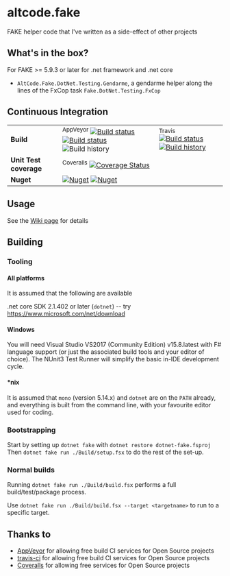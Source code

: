 # altcode.fake
FAKE helper code that I've written as a side-effect of other projects

## What's in the box?

For FAKE >= 5.9.3 or later for .net framework and .net core

* `AltCode.Fake.DotNet.Testing.Gendarme`, a gendarme helper along the lines of the FxCop task `Fake.DotNet.Testing.FxCop`

## Continuous Integration


| | | |
| --- | --- | --- | 
| **Build** | <sup>AppVeyor</sup> [![Build status](https://img.shields.io/appveyor/ci/SteveGilham/altcode.fake/master.svg)](https://ci.appveyor.com/project/SteveGilham/altcode.fake) [![Build status](https://ci.appveyor.com/api/projects/status/s893yvm5f531g381/branch/master?svg=true)](https://ci.appveyor.com/project/SteveGilham/altcode-fake/branch/master) ![Build history](https://buildstats.info/appveyor/chart/SteveGilham/altcode.fake?branch=master) | <sup>Travis</sup> [![Build status](https://travis-ci.com/SteveGilham/altcode.fake.svg?branch=master)](https://travis-ci.com/SteveGilham/altcode.fake#) [![Build history](https://buildstats.info/travisci/chart/SteveGilham/altcode.fake?branch=master)](https://travis-ci.com/SteveGilham/altcode.fake/builds)|
| **Unit Test coverage** | <sup>Coveralls</sup> [![Coverage Status](https://coveralls.io/repos/github/SteveGilham/altcode.fake/badge.svg?branch=master)](https://coveralls.io/github/SteveGilham/altcode.fake?branch=master) |
| **Nuget** | [![Nuget](https://buildstats.info/nuget/altcode.fake)](http://nuget.org/packages/altcode.fake) [![Nuget](https://img.shields.io/nuget/vpre/altcode.fake.svg)](http://nuget.org/packages/altcode.fake) |

## Usage

See the [Wiki page](https://github.com/SteveGilham/altcode.fake/wiki/Usage) for details


## Building

### Tooling

#### All platforms

It is assumed that the following are available

.net core SDK 2.1.402 or later (`dotnet`) -- try https://www.microsoft.com/net/download  

#### Windows

You will need Visual Studio VS2017 (Community Edition) v15.8.latest with F# language support (or just the associated build tools and your editor of choice).  The NUnit3 Test Runner will simplify the basic in-IDE development cycle.

#### *nix

It is assumed that `mono` (version 5.14.x) and `dotnet` are on the `PATH` already, and everything is built from the command line, with your favourite editor used for coding.

### Bootstrapping

Start by setting up `dotnet fake` with `dotnet restore dotnet-fake.fsproj`
Then `dotnet fake run ./Build/setup.fsx` to do the rest of the set-up.

### Normal builds

Running `dotnet fake run ./Build/build.fsx` performs a full build/test/package process.

Use `dotnet fake run ./Build/build.fsx --target <targetname>` to run to a specific target.


## Thanks to

* [AppVeyor](https://ci.appveyor.com/project/SteveGilham/altcode.fake) for allowing free build CI services for Open Source projects
* [travis-ci](https://travis-ci.com/SteveGilham/altcode.fake) for allowing free build CI services for Open Source projects
* [Coveralls](https://coveralls.io/r/SteveGilham/altcode.fake) for allowing free services for Open Source projects
